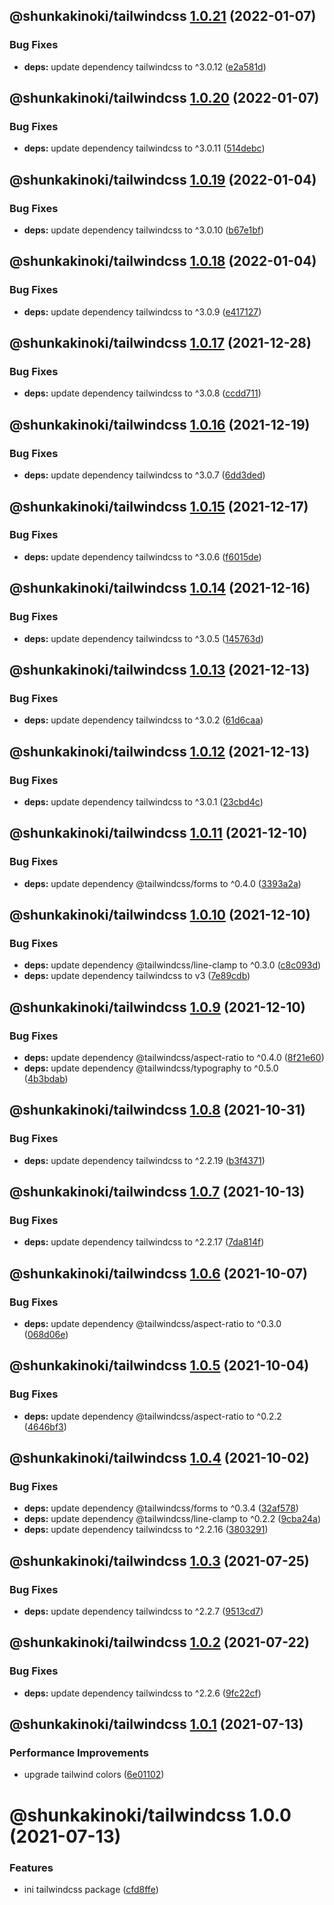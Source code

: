 ## @shunkakinoki/tailwindcss [1.0.21](https://github.com/shunkakinoki/configurations/compare/@shunkakinoki/tailwindcss@1.0.20...@shunkakinoki/tailwindcss@1.0.21) (2022-01-07)

### Bug Fixes

- **deps:** update dependency tailwindcss to ^3.0.12 ([e2a581d](https://github.com/shunkakinoki/configurations/commit/e2a581dc339a422a714fcf5c4846e9225877bc9d))

## @shunkakinoki/tailwindcss [1.0.20](https://github.com/shunkakinoki/configurations/compare/@shunkakinoki/tailwindcss@1.0.19...@shunkakinoki/tailwindcss@1.0.20) (2022-01-07)

### Bug Fixes

- **deps:** update dependency tailwindcss to ^3.0.11 ([514debc](https://github.com/shunkakinoki/configurations/commit/514debc1d8fc4a7b4ae280487225c0070fa9daec))

## @shunkakinoki/tailwindcss [1.0.19](https://github.com/shunkakinoki/configurations/compare/@shunkakinoki/tailwindcss@1.0.18...@shunkakinoki/tailwindcss@1.0.19) (2022-01-04)

### Bug Fixes

- **deps:** update dependency tailwindcss to ^3.0.10 ([b67e1bf](https://github.com/shunkakinoki/configurations/commit/b67e1bf3fe7ff1672c1d46db10ba03dcaff67e7d))

## @shunkakinoki/tailwindcss [1.0.18](https://github.com/shunkakinoki/configurations/compare/@shunkakinoki/tailwindcss@1.0.17...@shunkakinoki/tailwindcss@1.0.18) (2022-01-04)

### Bug Fixes

- **deps:** update dependency tailwindcss to ^3.0.9 ([e417127](https://github.com/shunkakinoki/configurations/commit/e4171275feccb124a14acd308e6fcc2875b9cd7f))

## @shunkakinoki/tailwindcss [1.0.17](https://github.com/shunkakinoki/configurations/compare/@shunkakinoki/tailwindcss@1.0.16...@shunkakinoki/tailwindcss@1.0.17) (2021-12-28)

### Bug Fixes

- **deps:** update dependency tailwindcss to ^3.0.8 ([ccdd711](https://github.com/shunkakinoki/configurations/commit/ccdd71177907ead180ec0d470ac347df3f7f2c83))

## @shunkakinoki/tailwindcss [1.0.16](https://github.com/shunkakinoki/configurations/compare/@shunkakinoki/tailwindcss@1.0.15...@shunkakinoki/tailwindcss@1.0.16) (2021-12-19)

### Bug Fixes

- **deps:** update dependency tailwindcss to ^3.0.7 ([6dd3ded](https://github.com/shunkakinoki/configurations/commit/6dd3deddf530521e2ecd781924c3d0564eb0a0b7))

## @shunkakinoki/tailwindcss [1.0.15](https://github.com/shunkakinoki/configurations/compare/@shunkakinoki/tailwindcss@1.0.14...@shunkakinoki/tailwindcss@1.0.15) (2021-12-17)

### Bug Fixes

- **deps:** update dependency tailwindcss to ^3.0.6 ([f6015de](https://github.com/shunkakinoki/configurations/commit/f6015de99f1972313e7944a69f27d4e9dab61b7b))

## @shunkakinoki/tailwindcss [1.0.14](https://github.com/shunkakinoki/configurations/compare/@shunkakinoki/tailwindcss@1.0.13...@shunkakinoki/tailwindcss@1.0.14) (2021-12-16)

### Bug Fixes

- **deps:** update dependency tailwindcss to ^3.0.5 ([145763d](https://github.com/shunkakinoki/configurations/commit/145763de8593d58885a2e84235ce728e117b8805))

## @shunkakinoki/tailwindcss [1.0.13](https://github.com/shunkakinoki/configurations/compare/@shunkakinoki/tailwindcss@1.0.12...@shunkakinoki/tailwindcss@1.0.13) (2021-12-13)

### Bug Fixes

- **deps:** update dependency tailwindcss to ^3.0.2 ([61d6caa](https://github.com/shunkakinoki/configurations/commit/61d6caa3de3077e48be5ea92901a53233c00e5ba))

## @shunkakinoki/tailwindcss [1.0.12](https://github.com/shunkakinoki/configurations/compare/@shunkakinoki/tailwindcss@1.0.11...@shunkakinoki/tailwindcss@1.0.12) (2021-12-13)

### Bug Fixes

- **deps:** update dependency tailwindcss to ^3.0.1 ([23cbd4c](https://github.com/shunkakinoki/configurations/commit/23cbd4cfe6a6e16221a2c31db17011befc2107fc))

## @shunkakinoki/tailwindcss [1.0.11](https://github.com/shunkakinoki/configurations/compare/@shunkakinoki/tailwindcss@1.0.10...@shunkakinoki/tailwindcss@1.0.11) (2021-12-10)

### Bug Fixes

- **deps:** update dependency @tailwindcss/forms to ^0.4.0 ([3393a2a](https://github.com/shunkakinoki/configurations/commit/3393a2a9909ed4692814ff0a4629402d5adb9a9a))

## @shunkakinoki/tailwindcss [1.0.10](https://github.com/shunkakinoki/configurations/compare/@shunkakinoki/tailwindcss@1.0.9...@shunkakinoki/tailwindcss@1.0.10) (2021-12-10)

### Bug Fixes

- **deps:** update dependency @tailwindcss/line-clamp to ^0.3.0 ([c8c093d](https://github.com/shunkakinoki/configurations/commit/c8c093d999db65ef6a4469c77f49327197e0b67d))
- **deps:** update dependency tailwindcss to v3 ([7e89cdb](https://github.com/shunkakinoki/configurations/commit/7e89cdb2e4318d5091a9526bd43a401392b05068))

## @shunkakinoki/tailwindcss [1.0.9](https://github.com/shunkakinoki/configurations/compare/@shunkakinoki/tailwindcss@1.0.8...@shunkakinoki/tailwindcss@1.0.9) (2021-12-10)

### Bug Fixes

- **deps:** update dependency @tailwindcss/aspect-ratio to ^0.4.0 ([8f21e60](https://github.com/shunkakinoki/configurations/commit/8f21e60efa5feac6eba8cc6a8d230c4b8ca33aa7))
- **deps:** update dependency @tailwindcss/typography to ^0.5.0 ([4b3bdab](https://github.com/shunkakinoki/configurations/commit/4b3bdab5097e8bf9268a5484173b44168a0eb172))

## @shunkakinoki/tailwindcss [1.0.8](https://github.com/shunkakinoki/configurations/compare/@shunkakinoki/tailwindcss@1.0.7...@shunkakinoki/tailwindcss@1.0.8) (2021-10-31)

### Bug Fixes

- **deps:** update dependency tailwindcss to ^2.2.19 ([b3f4371](https://github.com/shunkakinoki/configurations/commit/b3f4371aaa83af068a546595146c4abc1b3d7c60))

## @shunkakinoki/tailwindcss [1.0.7](https://github.com/shunkakinoki/configurations/compare/@shunkakinoki/tailwindcss@1.0.6...@shunkakinoki/tailwindcss@1.0.7) (2021-10-13)

### Bug Fixes

- **deps:** update dependency tailwindcss to ^2.2.17 ([7da814f](https://github.com/shunkakinoki/configurations/commit/7da814f765d5ad8a04232fec2ab778ed57cca77f))

## @shunkakinoki/tailwindcss [1.0.6](https://github.com/shunkakinoki/configurations/compare/@shunkakinoki/tailwindcss@1.0.5...@shunkakinoki/tailwindcss@1.0.6) (2021-10-07)

### Bug Fixes

- **deps:** update dependency @tailwindcss/aspect-ratio to ^0.3.0 ([068d06e](https://github.com/shunkakinoki/configurations/commit/068d06e833665cb008abbb54f1b0ffac4cf6004a))

## @shunkakinoki/tailwindcss [1.0.5](https://github.com/shunkakinoki/configurations/compare/@shunkakinoki/tailwindcss@1.0.4...@shunkakinoki/tailwindcss@1.0.5) (2021-10-04)

### Bug Fixes

- **deps:** update dependency @tailwindcss/aspect-ratio to ^0.2.2 ([4646bf3](https://github.com/shunkakinoki/configurations/commit/4646bf31417a7aa8b0843ac508471005cfc38607))

## @shunkakinoki/tailwindcss [1.0.4](https://github.com/shunkakinoki/configurations/compare/@shunkakinoki/tailwindcss@1.0.3...@shunkakinoki/tailwindcss@1.0.4) (2021-10-02)

### Bug Fixes

- **deps:** update dependency @tailwindcss/forms to ^0.3.4 ([32af578](https://github.com/shunkakinoki/configurations/commit/32af578d60bf40d1f833256303b454ca40247c41))
- **deps:** update dependency @tailwindcss/line-clamp to ^0.2.2 ([9cba24a](https://github.com/shunkakinoki/configurations/commit/9cba24afbc3eb6665754a123e6080d886b5d6c50))
- **deps:** update dependency tailwindcss to ^2.2.16 ([3803291](https://github.com/shunkakinoki/configurations/commit/38032919285aace4a31dd0c1548a618de1b8d9b6))

## @shunkakinoki/tailwindcss [1.0.3](https://github.com/shunkakinoki/configurations/compare/@shunkakinoki/tailwindcss@1.0.2...@shunkakinoki/tailwindcss@1.0.3) (2021-07-25)

### Bug Fixes

- **deps:** update dependency tailwindcss to ^2.2.7 ([9513cd7](https://github.com/shunkakinoki/configurations/commit/9513cd76b7bd076f6b809a9dd8aa2e6f20b7705c))

## @shunkakinoki/tailwindcss [1.0.2](https://github.com/shunkakinoki/configurations/compare/@shunkakinoki/tailwindcss@1.0.1...@shunkakinoki/tailwindcss@1.0.2) (2021-07-22)

### Bug Fixes

- **deps:** update dependency tailwindcss to ^2.2.6 ([9fc22cf](https://github.com/shunkakinoki/configurations/commit/9fc22cf7c982a370297e08d1f043f40980be2c09))

## @shunkakinoki/tailwindcss [1.0.1](https://github.com/shunkakinoki/configurations/compare/@shunkakinoki/tailwindcss@1.0.0...@shunkakinoki/tailwindcss@1.0.1) (2021-07-13)

### Performance Improvements

- upgrade tailwind colors ([6e01102](https://github.com/shunkakinoki/configurations/commit/6e01102bc6396e26363817537313f0b4d9a1fbaf))

# @shunkakinoki/tailwindcss 1.0.0 (2021-07-13)

### Features

- ini tailwindcss package ([cfd8ffe](https://github.com/shunkakinoki/configurations/commit/cfd8ffe26963f97efb526a174d3d6db7f46db348))
